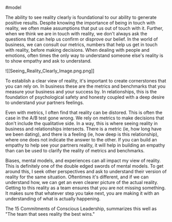 #model 

The ability to see reality clearly is foundational to our ability to generate positive results. Despite knowing the importance of being in touch with reality, we often make assumptions that put us out of touch with it. Further, when we think we are in touch with reality, we don't always ask the questions that can help us confirm or disprove our belief. In the world of business, we can consult our metrics, numbers that help us get in touch with reality, before making decisions. When dealing with people and emotions, often times the only way to understand someone else's reality is to show empathy and ask to understand. 

![[Seeing_Reality_Clearly_Image.png.png]]

To establish a clear view of reality, it's important to create cornerstones that you can rely on. In business these are the metrics and benchmarks that you measure your business and your success by. In relationships, this is the foundation of psychological safety and honesty coupled with a deep desire to understand your partners feelings. 

Even with metrics, I often find that reality can be distored. This is often the case in the A/B test gone wrong. We rely on metrics to make decisions that don't include the qualitative side. In a way, this is where seeing reality in business and relationships intersects. There is a metric (ie, how long have we been dating), and there is a feeling (ie, how deep is this relationship), where one does not indicate the answer to the other. If you can build an empathy to help see your partners reality, it will help in building an empathy than can be used to clarify the reality of metrics and benchmarks. 

Biases, mental models, and experiences can all impact my view of reality. This is definitely one of the double edged swords of mental models. To get around this, I seek other perspectives and ask to understand their version of reality for the same situation. Oftentimes it's different, and if we can understand how, we can get an even clearer picture of the actual reality. Getting to this reality as a team ensures that you are not missing something. It makes sure that whatever step you take next, you are making it with an understanding of what is actually happening. 

The 15 Commitments of Conscious Leadership, summarizes this well as "The team that sees reality the best wins." 

